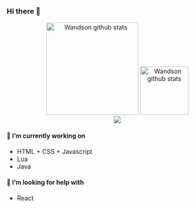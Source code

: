 
<!--
**Wandson13/Wandson13** is a ✨ _special_ ✨ repository because its `README.md` (this file) appears on your GitHub profile.

Here are some ideas to get you started:

- 🔭 I’m currently working on ...
- 🌱 I’m currently learning ...
- 👯 I’m looking to collaborate on ...
- 🤔 I’m looking for help with ...
- 💬 Ask me about ...
- 📫 How to reach me: ...
- 😄 Pronouns: ...
- ⚡ Fun fact: ...
-->

### Hi there 👋

<div align="center">
<img alt="Wandson github stats" height="210" src="https://github-readme-stats.vercel.app/api?username=Wandson13&theme=dracula&show_icons=true&hide_border=true" />
  
<img alt="Wandson github stats" height="110" src="https://github-readme-stats.vercel.app/api/top-langs/?username=Wandson13&theme=dracula&hide_border=true" />
</div>

<div align="center">
  <img src="https://github-readme-streak-stats.herokuapp.com?user=Wandson13&theme=dracula&hide_border=true&date_format=j%20M%5B%20Y%5D"/>
</div>

#### 🔭 I’m currently working on

- HTML + CSS + Javascript
- Lua
- Java

#### 🤔 I’m looking for help with

- React
